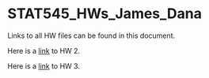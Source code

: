 # STAT545_HWs_James_Dana

Links to all HW files can be found in this document.

Here is a [link](https://github.com/danaj191/STAT545_HWs_James_Dana/blob/master/HW02_rmd.md) to HW 2.

Here is a [link](https://github.com/danaj191/STAT545_HWs_James_Dana/blob/master/HW03_rmd.Rmd) to HW 3.

